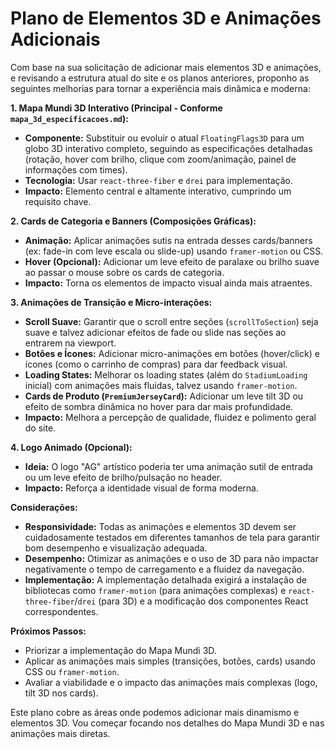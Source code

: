 # Plano de Elementos 3D e Animações Adicionais

Com base na sua solicitação de adicionar mais elementos 3D e animações, e revisando a estrutura atual do site e os planos anteriores, proponho as seguintes melhorias para tornar a experiência mais dinâmica e moderna:

**1. Mapa Mundi 3D Interativo (Principal - Conforme `mapa_3d_especificacoes.md`):**

*   **Componente:** Substituir ou evoluir o atual `FloatingFlags3D` para um globo 3D interativo completo, seguindo as especificações detalhadas (rotação, hover com brilho, clique com zoom/animação, painel de informações com times).
*   **Tecnologia:** Usar `react-three-fiber` e `drei` para implementação.
*   **Impacto:** Elemento central e altamente interativo, cumprindo um requisito chave.

**2. Cards de Categoria e Banners (Composições Gráficas):**

*   **Animação:** Aplicar animações sutis na entrada desses cards/banners (ex: fade-in com leve escala ou slide-up) usando `framer-motion` ou CSS.
*   **Hover (Opcional):** Adicionar um leve efeito de paralaxe ou brilho suave ao passar o mouse sobre os cards de categoria.
*   **Impacto:** Torna os elementos de impacto visual ainda mais atraentes.

**3. Animações de Transição e Micro-interações:**

*   **Scroll Suave:** Garantir que o scroll entre seções (`scrollToSection`) seja suave e talvez adicionar efeitos de fade ou slide nas seções ao entrarem na viewport.
*   **Botões e Ícones:** Adicionar micro-animações em botões (hover/click) e ícones (como o carrinho de compras) para dar feedback visual.
*   **Loading States:** Melhorar os loading states (além do `StadiumLoading` inicial) com animações mais fluidas, talvez usando `framer-motion`.
*   **Cards de Produto (`PremiumJerseyCard`):** Adicionar um leve tilt 3D ou efeito de sombra dinâmica no hover para dar mais profundidade.
*   **Impacto:** Melhora a percepção de qualidade, fluidez e polimento geral do site.

**4. Logo Animado (Opcional):**

*   **Ideia:** O logo "AG" artístico poderia ter uma animação sutil de entrada ou um leve efeito de brilho/pulsação no header.
*   **Impacto:** Reforça a identidade visual de forma moderna.

**Considerações:**

*   **Responsividade:** Todas as animações e elementos 3D devem ser cuidadosamente testados em diferentes tamanhos de tela para garantir bom desempenho e visualização adequada.
*   **Desempenho:** Otimizar as animações e o uso de 3D para não impactar negativamente o tempo de carregamento e a fluidez da navegação.
*   **Implementação:** A implementação detalhada exigirá a instalação de bibliotecas como `framer-motion` (para animações complexas) e `react-three-fiber`/`drei` (para 3D) e a modificação dos componentes React correspondentes.

**Próximos Passos:**

*   Priorizar a implementação do Mapa Mundi 3D.
*   Aplicar as animações mais simples (transições, botões, cards) usando CSS ou `framer-motion`.
*   Avaliar a viabilidade e o impacto das animações mais complexas (logo, tilt 3D nos cards).

Este plano cobre as áreas onde podemos adicionar mais dinamismo e elementos 3D. Vou começar focando nos detalhes do Mapa Mundi 3D e nas animações mais diretas.
